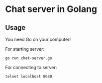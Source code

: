 # Chat server in Golang

## Usage
You need Go on your computer!

For starting server:
```
go run chat-server.go
```
For connecting to server:
```
telnet localhost 8080
```